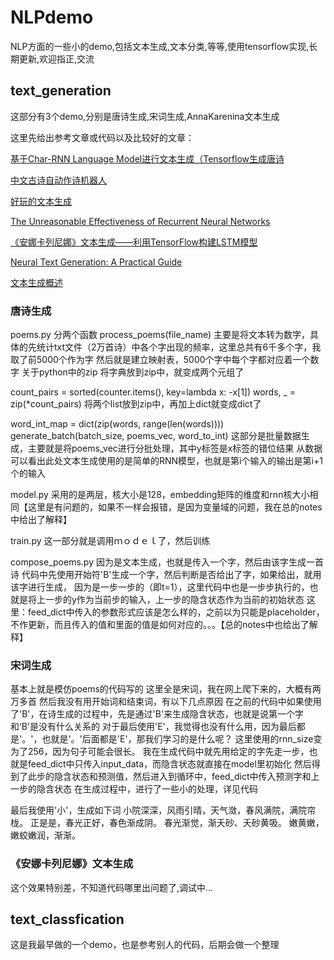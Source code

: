 # NLPdemo
NLP方面的一些小的demo,包括文本生成,文本分类,等等,使用tensorflow实现,长期更新,欢迎指正,交流
## text_generation
这部分有3个demo,分别是唐诗生成,宋词生成,AnnaKarenina文本生成

这里先给出参考文章或代码以及比较好的文章：

[基于Char-RNN Language Model进行文本生成（Tensorflow生成唐诗](https://blog.csdn.net/Irving_zhang/article/details/76664998)

[中文古诗自动作诗机器人](https://github.com/jinfagang/tensorflow_poems)

[好玩的文本生成](https://www.msra.cn/zh-cn/news/features/ruihua-song-20161226)

[The Unreasonable Effectiveness of Recurrent Neural Networks](http://karpathy.github.io/2015/05/21/rnn-effectiveness/)

[《安娜卡列尼娜》文本生成——利用TensorFlow构建LSTM模型](https://zhuanlan.zhihu.com/p/27087310)

[Neural Text Generation: A Practical Guide](https://www-cs.stanford.edu/~zxie/textgen.pdf)

[文本生成概述](https://www.jiqizhixin.com/articles/2017-05-22)

### 唐诗生成
poems.py
分两个函数
process_poems(file_name)
主要是将文本转为数字，具体的先统计txt文件（2万首诗）中各个字出现的频率，这里总共有6千多个字，我取了前5000个作为字 然后就是建立映射表，5000个字中每个字都对应着一个数字 关于python中的zip 将字典放到zip中，就变成两个元组了

count_pairs = sorted(counter.items(), key=lambda x: -x[1])
words, _ = zip(*count_pairs)
将两个list放到zip中，再加上dict就变成dict了

word_int_map = dict(zip(words, range(len(words))))
generate_batch(batch_size, poems_vec, word_to_int)
这部分是批量数据生成，主要就是将poems_vec进行分批处理，其中y标签是x标签的错位结果 从数据可以看出此处文本生成使用的是简单的RNN模型，也就是第i个输入的输出是第i+1个的输入

model.py
采用的是两层，核大小是128，embedding矩阵的维度和rnn核大小相同【这里是有问题的，如果不一样会报错，是因为变量域的问题，我在总的notes中给出了解释】

train.py
这一部分就是调用ｍｏｄｅｌ了，然后训练

compose_poems.py
因为是文本生成，也就是传入一个字，然后由该字生成一首诗 代码中先使用开始符'B'生成一个字，然后判断是否给出了字，如果给出，就用该字进行生成， 因为是一步一步的（即t=1），这里代码中也是一步步执行的，也就是将上一步的y作为当前步的输入，上一步的隐含状态作为当前的初始状态 这里：feed_dict中传入的参数形式应该是怎么样的，之前以为只能是placeholder，不作更新，而且传入的值和里面的值是如何对应的。。。【总的notes中也给出了解释】


### 宋词生成
基本上就是模仿poems的代码写的 这里全是宋词，我在网上爬下来的，大概有两万多首 然后我没有用开始词和结束词，有以下几点原因 在之前的代码中如果使用了'B'，在诗生成的过程中，先是通过'B'来生成隐含状态，也就是说第一个字和‘B'是没有什么关系的 对于最后使用'E'，我觉得也没有什么用，因为最后都是'。'，也就是'。'后面都是'E'，那我们学习的是什么呢？ 这里使用的rnn_size变为了256，因为句子可能会很长。 我在生成代码中就先用给定的字先走一步，也就是feed_dict中只传入input_data，而隐含状态就直接在model里初始化 然后得到了此步的隐含状态和预测值，然后进入到循环中，feed_dict中传入预测字和上一步的隐含状态 在生成过程中，进行了一些小的处理，详见代码

最后我使用'小'，生成如下词 
小院深深，风雨引晴，天气潋，春风满院，满院帘栊。 正是是，春光正好，春色渐成阴。 春光渐觉，渐夭砂、夭砂黄吸。 嫩黄嫩，嫩蛟嫩润，渐渐。

### 《安娜卡列尼娜》文本生成
这个效果特别差，不知道代码哪里出问题了,调试中...

## text_classfication
这是我最早做的一个demo，也是参考别人的代码，后期会做一个整理

